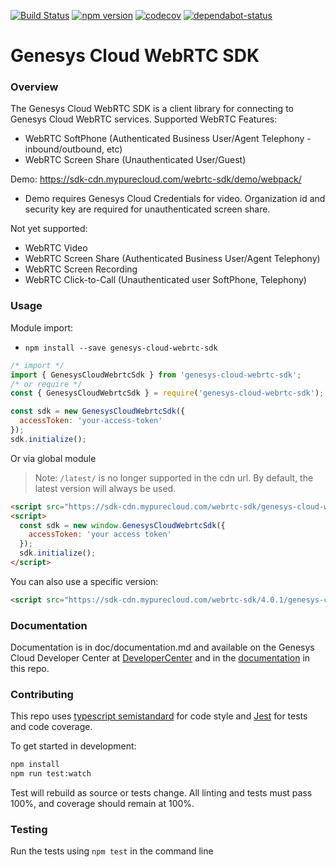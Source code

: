 [![Build Status](https://travis-ci.com/MyPureCloud/genesys-cloud-webrtc-sdk.svg?branch=master)](https://travis-ci.com/MyPureCloud/genesys-cloud-webrtc-sdk)
[![npm version](https://badge.fury.io/js/genesys-cloud-webrtc-sdk.svg)](https://badge.fury.io/js/genesys-cloud-webrtc-sdk)
[![codecov](https://codecov.io/gh/MyPureCloud/genesys-cloud-webrtc-sdk/branch/master/graph/badge.svg)](https://codecov.io/gh/MyPureCloud/genesys-cloud-webrtc-sdk)
[![dependabot-status](https://flat.badgen.net/dependabot/MyPureCloud/genesys-cloud-webrtc-sdk/?icon=dependabot)](https://dependabot.com)

# Genesys Cloud WebRTC SDK

### Overview
The Genesys Cloud WebRTC SDK is a client library for connecting to Genesys Cloud WebRTC
services. Supported WebRTC Features:

- WebRTC SoftPhone (Authenticated Business User/Agent Telephony - inbound/outbound, etc)
- WebRTC Screen Share (Unauthenticated User/Guest)

Demo: https://sdk-cdn.mypurecloud.com/webrtc-sdk/demo/webpack/ 
- Demo requires Genesys Cloud Credentials for video. Organization id and security key are required for unauthenticated screen share.

Not yet supported:

- WebRTC Video
- WebRTC Screen Share (Authenticated Business User/Agent Telephony)
- WebRTC Screen Recording
- WebRTC Click-to-Call (Unauthenticated user SoftPhone, Telephony)

### Usage

Module import:

- `npm install --save genesys-cloud-webrtc-sdk`

```js
/* import */
import { GenesysCloudWebrtcSdk } from 'genesys-cloud-webrtc-sdk';
/* or require */
const { GenesysCloudWebrtcSdk } = require('genesys-cloud-webrtc-sdk');

const sdk = new GenesysCloudWebrtcSdk({
  accessToken: 'your-access-token'
});
sdk.initialize();
```

Or via global module

> Note: `/latest/` is no longer supported in the cdn url. By default, the latest version will always be used. 

```html
<script src="https://sdk-cdn.mypurecloud.com/webrtc-sdk/genesys-cloud-webrtc-sdk.bundle.min.js"></script>
<script>
  const sdk = new window.GenesysCloudWebrtcSdk({
    accessToken: 'your access token'
  });
  sdk.initialize();
</script>
```

You can also use a specific version: 

``` html
<script src="https://sdk-cdn.mypurecloud.com/webrtc-sdk/4.0.1/genesys-cloud-webrtc-sdk.bundle.min.js"></script>
```

### Documentation

Documentation is in doc/documentation.md and available on the Genesys Cloud Developer Center
at [DeveloperCenter][1] and in the [documentation](/doc/index.md) in this repo.


### Contributing

This repo uses [typescript semistandard][2] for code style and [Jest][3] for tests and code coverage.

To get started in development:
```sh
npm install
npm run test:watch
```

Test will rebuild as source or tests change. All linting and tests must
pass 100%, and coverage should remain at 100%.

### Testing
Run the tests using `npm test` in the command line

[1]: https://developer.mypurecloud.com/api/webrtcsdk/
[2]: https://github.com/bukalapak/tslint-config-semistandard
[3]: https://jestjs.io/en/
